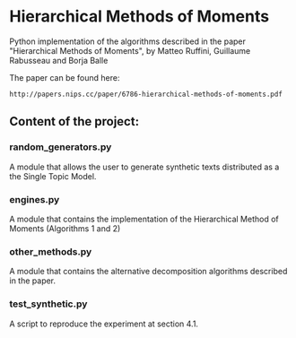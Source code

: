 # Hierarchical Methods of Moments

Python implementation of the algorithms described in the paper "Hierarchical Methods of Moments", 
by Matteo Ruffini, Guillaume Rabusseau and Borja Balle

The paper can be found here:

    http://papers.nips.cc/paper/6786-hierarchical-methods-of-moments.pdf

## Content of the project:

### random_generators.py

A module that allows the user to generate synthetic texts distributed as a the Single Topic Model.

### engines.py

A module that contains the implementation of the 
Hierarchical Method of Moments (Algorithms 1 and 2)


### other_methods.py

A module that contains the alternative decomposition algorithms described in the paper.


### test_synthetic.py

A script to reproduce the experiment at section 4.1.